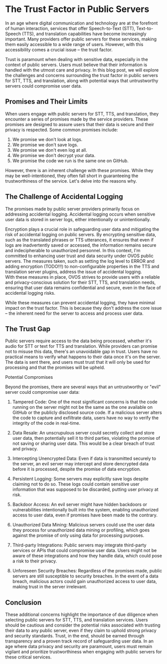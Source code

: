 # The Trust Factor in Public Servers 

In an age where digital communication and technology are at the forefront of human interaction, services that offer Speech-to-Text (STT), Text-to-Speech (TTS), and translation capabilities have become increasingly important. Many providers offer public servers for these services, making them easily accessible to a wide range of users. However, with this accessibility comes a crucial issue – the trust factor.

Trust is paramount when dealing with sensitive data, especially in the context of public servers. Users must believe that their information is handled with the utmost care and privacy. In this blog post, we will explore the challenges and concerns surrounding the trust factor in public servers for STT, TTS, and translation, along with potential ways that untrustworthy servers could compromise user data.

## Promises and Their Limits

When users engage with public servers for STT, TTS, and translation, they encounter a series of promises made by the service providers. These promises are designed to assure users that their data is secure and their privacy is respected. Some common promises include:

1. We promise we don't look at logs.
2. We promise we don't save logs.
3. We promise we don't even log at all.
4. We promise we don't decrypt your data.
5. We promise the code we run is the same one on GitHub.

However, there is an inherent challenge with these promises. While they may be well-intentioned, they often fall short in guaranteeing the trustworthiness of the service. Let's delve into the reasons why.

## The Challenge of Accidental Logging

The promises made by public server providers primarily focus on addressing accidental logging. Accidental logging occurs when sensitive user data is stored in server logs, either intentionally or unintentionally.

Encryption plays a crucial role in safeguarding user data and mitigating the risk of accidental logging on public servers. 
By encrypting sensitive data, such as the translated phrases or TTS utterances, it ensures that even if logs are inadvertently saved or accessed, the information remains secure and indecipherable to unauthorized personnel. 
In this context, I'm committed to enhancing user trust and data security under OVOS public servers. 
The measures taken, such as setting the log level to ERROR and adding encryption (TODO!!!) to non-configurable properties in the TTS and translation server plugins, address the issue of accidental logging.  
With these measures in place, OVOS strives to provide users with a reliable and privacy-conscious solution for their STT, TTS, and translation needs, ensuring that user data remains confidential and secure, even in the face of accidental logging risks.

While these measures can prevent accidental logging, they have minimal impact on the trust factor. This is because they don't address the core issue – the inherent need for the server to access and process user data.

## The Trust Gap

Public servers require access to the data being processed, whether it's audio for STT or text for TTS and translation. While providers can promise not to misuse this data, there's an unavoidable gap in trust. Users have no practical means to verify what happens to their data once it's on the server. The data is sent there, and users must trust that it will only be used for processing and that the promises will be upheld.

Potential Compromises

Beyond the promises, there are several ways that an untrustworthy or "evil" server could compromise user data:

1. Tampered Code: One of the most significant concerns is that the code running on the server might not be the same as the one available on GitHub or the publicly disclosed source code. If a malicious server alters the code to capture and exfiltrate data, users have no way to verify the integrity of the code in real-time.

2. Data Resale: An unscrupulous server could secretly collect and store user data, then potentially sell it to third parties, violating the promise of not saving or sharing user data. This would be a clear breach of trust and privacy.

3. Intercepting Unencrypted Data: Even if data is transmitted securely to the server, an evil server may intercept and store dencrypted data before it is processed, despite the promise of data encryption.

4. Persistent Logging: Some servers may explicitly save logs despite claiming not to do so. These logs could contain sensitive user information that was supposed to be discarded, putting user privacy at risk.

5. Backdoor Access: An evil server might have hidden backdoors or vulnerabilities intentionally built into the system, enabling unauthorized access to user data, even if promises have been made to the contrary.

6. Unauthorized Data Mining: Malicious servers could use the user data they process for unauthorized data mining or profiling, which goes against the promise of only using data for processing purposes.

7. Third-party Integrations: Public servers may integrate third-party services or APIs that could compromise user data. Users might not be aware of these integrations and how they handle data, which could pose a risk to their privacy.

8. Unforeseen Security Breaches: Regardless of the promises made, public servers are still susceptible to security breaches. In the event of a data breach, malicious actors could gain unauthorized access to user data, making trust in the server irrelevant.

## Conclusion

These additional concerns highlight the importance of due diligence when selecting public servers for STT, TTS, and translation services. Users should be cautious and consider the potential risks associated with trusting their data to any public server, even if they claim to uphold strong privacy and security standards. Trust, in the end, should be earned through transparency and a proven track record of safeguarding user data. In an age where data privacy and security are paramount, users must remain vigilant and prioritize trustworthiness when engaging with public servers for these critical services.